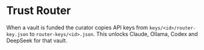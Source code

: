 # Trust Router

When a vault is funded the curator copies API keys from `keys/<id>/router-key.json` to `router-keys/<id>.json`.
This unlocks Claude, Ollama, Codex and DeepSeek for that vault.
